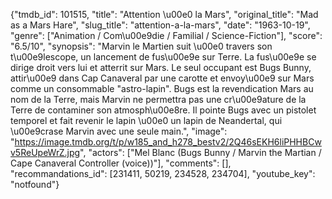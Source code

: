 {"tmdb_id": 101515, "title": "Attention \u00e0 la Mars", "original_title": "Mad as a Mars Hare", "slug_title": "attention-a-la-mars", "date": "1963-10-19", "genre": ["Animation / Com\u00e9die / Familial / Science-Fiction"], "score": "6.5/10", "synopsis": "Marvin le Martien suit \u00e0 travers son t\u00e9lescope, un lancement de fus\u00e9e sur Terre. La fus\u00e9e se dirige droit vers lui et atterrit sur Mars. Le seul occupant est Bugs Bunny, attir\u00e9 dans Cap Canaveral par une carotte et envoy\u00e9 sur Mars comme un consommable \"astro-lapin\". Bugs est la revendication Mars au nom de la Terre, mais Marvin ne permettra pas une cr\u00e9ature de la Terre de contaminer son atmosph\u00e8re. Il pointe Bugs avec un pistolet temporel et fait revenir le lapin \u00e0 un lapin de Neandertal, qui \u00e9crase Marvin avec une seule main.", "image": "https://image.tmdb.org/t/p/w185_and_h278_bestv2/2Q46sEKH6liPHHBCwv5ReUpeWrZ.jpg", "actors": ["Mel Blanc (Bugs Bunny / Marvin the Martian / Cape Canaveral Controller (voice))"], "comments": [], "recommandations_id": [231411, 50219, 234528, 234704], "youtube_key": "notfound"}